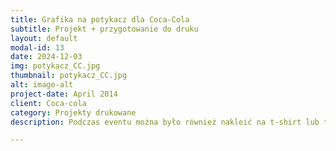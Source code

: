 ```yaml
---
title: Grafika na potykacz dla Coca-Cola
subtitle: Projekt + przygotowanie do druku
layout: default
modal-id: 13
date: 2024-12-03
img: potykacz_CC.jpg
thumbnail: potykacz_CC.jpg
alt: image-alt
project-date: April 2014
client: Coca-cola
category: Projekty drukowane
description: Podczas eventu można było również nakleić na t-shirt lub torbę naprasowanki mojego projektu, a na skrzyniach z ładowarkami zobaczyć moje naklejki zaprojektowane specjalnie na te eventy.

---
```


